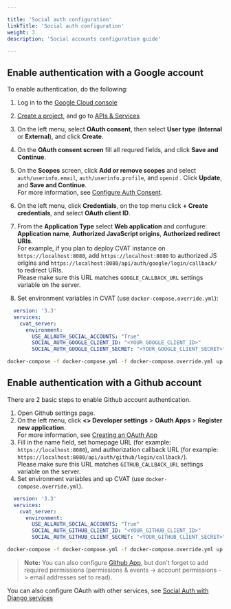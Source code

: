 ```yaml
---

title: 'Social auth configuration'
linkTitle: 'Social auth configuration'
weight: 3
description: 'Social accounts configuration guide'

---
```


## Enable authentication with a Google account

To enable authentication, do the following:


1.  Log in to the [Google Cloud console](https://console.cloud.google.com/)
2.  [Create a project](https://cloud.google.com/resource-manager/docs/creating-managing-projects), and go to [APIs & Services](https://console.cloud.google.com/apis/)
3. On the left menu, select **OAuth consent**, then select **User type** (**Internal** or **External**), and click **Create**.
4. On the **OAuth consent screen** fill all requred fields, and click **Save and Continue**.
5. On the **Scopes** screen, click **Add or remove scopes** and select `auth/userinfo.email`, `auth/userinfo.profile`, and `openid` . Click **Update**, and **Save and Continue**.
   <br>For more information, see [Configure Auth Consent](https://developers.google.com/workspace/guides/configure-oauth-consent).
6. On the left menu, click **Credentials**, on the top menu click **+ Create credentials**, and select **OAuth client ID**.
7. From the **Application Type** select **Web application** and confugure: **Application name**, **Authorized JavaScript origins**, **Authorized redirect URIs**.
  <br> For example, if you plan to deploy CVAT instance on `https://localhost:8080`, add `https://localhost:8080` to authorized JS origins and `https://localhost:8080/api/auth/google/login/callback/` to redirect URIs.
  <br>Please make sure  this URL matches `GOOGLE_CALLBACK_URL` settings variable on the server.

2. Set environment variables in CVAT (use `docker-compose.override.yml`):

  ```yaml
    version: '3.3'
    services:
      cvat_server:
        environment:
          USE_ALLAUTH_SOCIAL_ACCOUNTS: "True"
          SOCIAL_AUTH_GOOGLE_CLIENT_ID: "<YOUR_GOOGLE_CLIENT_ID>"
          SOCIAL_AUTH_GOOGLE_CLIENT_SECRET: "<YOUR_GOOGLE_CLIENT_SECRET>"
  ```

  ```bash
  docker-compose -f docker-compose.yml -f docker-compose.override.yml up -d
  ```


## Enable authentication with a Github account

There are 2 basic steps to enable Github account authentication.

1. Open Github settings page.
2. On the left menu, click  **<> Developer settings** > **OAuth Apps** > **Register new application**.
   <br>For more information, see [Creating an OAuth App](https://docs.github.com/en/developers/apps/building-oauth-apps/creating-an-oauth-app)
3. Fill in the name field, set homepage URL (for example:  `https://localhost:8080`), and authorization callback URL (for example: `https://localhost:8080/api/auth/github/login/callback/`).
   <br>Please make sure this URL matches `GITHUB_CALLBACK_URL` settings variable on the server.
4. Set environment variables and up CVAT (use `docker-compose.override.yml`).

  ```yaml
    version: '3.3'
    services:
      cvat_server:
        environment:
          USE_ALLAUTH_SOCIAL_ACCOUNTS: "True"
          SOCIAL_AUTH_GITHUB_CLIENT_ID: "<YOUR_GITHUB_CLIENT_ID>"
          SOCIAL_AUTH_GITHUB_CLIENT_SECRET: "<YOUR_GITHUB_CLIENT_SECRET>"
  ```

  ```bash
  docker-compose -f docker-compose.yml -f docker-compose.override.yml up -d
  ```

  > **Note:** You can also configure [Github App](https://docs.github.com/en/developers/apps/building-github-apps/creating-a-github-app), but don't forget to add required permissions (permissions & events -> account permissions -> email addresses set to read).


You can also configure OAuth with other services, see [Social Auth with Django services](https://django-allauth.readthedocs.io/en/latest/providers.html)